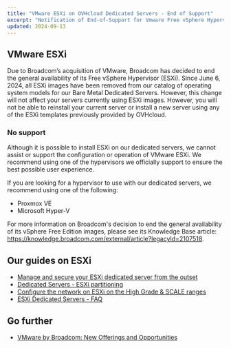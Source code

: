 ```yaml
---
title: "VMware ESXi on OVHcloud Dedicated Servers - End of Support"
excerpt: "Notification of End-of-Support for Vmware Free vSphere Hypervisor (ESXi) on OVHcloud Dedicated Servers"
updated: 2024-09-13
---
```


## VMware ESXi

Due to Broadcom’s acquisition of VMware, Broadcom has decided to end the general availability of its Free vSphere Hypervisor (ESXi). Since June 6, 2024, all ESXi images have been removed from our catalog of operating system models for our Bare Metal Dedicated Servers. However, this change will not affect your servers currently using ESXi images. However, you will not be able to reinstall your current server or install a new server using any of the ESXi templates previously provided by OVHcloud.

### No support

Although it is possible to install ESXi on our dedicated servers, we cannot assist or support the configuration or operation of VMware ESXi. We recommend using one of the hypervisors we officially support to ensure the best possible user experience.

If you are looking for a hypervisor to use with our dedicated servers, we recommend using one of the following:

- Proxmox VE
- Microsoft Hyper-V

For more information on Broadcom's decision to end the general availability of its vSphere Free Edition images, please see its Knowledge Base article: <https://knowledge.broadcom.com/external/article?legacyId=2107518>.

## Our guides on ESXi

- [Manage and secure your ESXi dedicated server from the outset](/pages/bare_metal_cloud/dedicated_servers/esx-hardening)
- [Dedicated Servers - ESXi partitioning](/pages/bare_metal_cloud/dedicated_servers/esx-partitioning)
- [Configure the network on ESXi on the High Grade & SCALE ranges](/pages/bare_metal_cloud/dedicated_servers/esx-network-HG-Scale)
- [ESXi Dedicated Servers - FAQ](/pages/bare_metal_cloud/dedicated_servers)

## Go further

- [VMware by Broadcom: New Offerings and Opportunities](https://blog.ovhcloud.com/vmware-by-broadcom-new-offerings-and-opportunities-vcf/)
